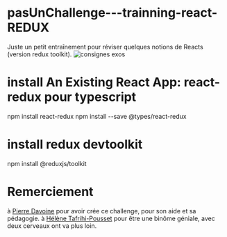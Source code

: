 # pasUnChallenge---trainning-react-REDUX
Juste un petit entraînement pour réviser quelques notions de Reacts (version redux toolkit).
![consignes exos](https://github.com/Gabrielle-SAVARY/MonpasUnChallenge---trainning-react-redux/assets/109412199/44a5b15f-af6d-4396-b7dd-c1126ed5a8d7)


# install An Existing React App: react-redux pour typescript
npm install react-redux
npm install --save @types/react-redux

# install redux devtoolkit
npm install @reduxjs/toolkit

# Remerciement
à [Pierre Davoine](https://github.com/PierreDAVOINE) pour avoir crée ce challenge, pour son aide et sa pédagogie.
à [Hélène Tafrihi-Pousset](https://github.com/helene-tafrihi-pousset) pour être une binôme géniale, avec deux cerveaux ont va plus loin.
